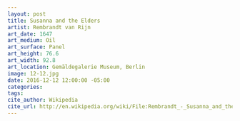 ```yaml
---
layout: post
title: Susanna and the Elders
artist: Rembrandt van Rijn
art_date: 1647
art_medium: Oil
art_surface: Panel
art_height: 76.6
art_width: 92.8
art_location: Gemäldegalerie Museum, Berlin
image: 12-12.jpg
date: 2016-12-12 12:00:00 -05:00
categories:
tags:
cite_author: Wikipedia
cite_url: http://en.wikipedia.org/wiki/File:Rembrandt_-_Susanna_and_the_Elders_-_WGA19104.jpg
---
```

